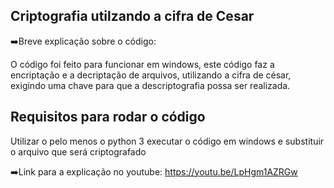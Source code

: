 ## Criptografia utilzando a cifra de Cesar
➡️Breve explicação sobre o código:

O código foi feito para funcionar em windows, este código faz a encriptação e a decriptação de arquivos, utilizando a cifra de césar, exigindo uma chave para que a descriptografia possa ser realizada.

## Requisitos para rodar o código
Utilizar o pelo menos o python 3
executar o código em windows e substituir o arquivo que será criptografado

➡️Link para a explicação no youtube:
https://youtu.be/LpHgm1AZRGw

